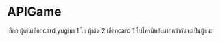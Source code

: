 # APIGame

เลือก ผู้เล่นเลือกcard yugiมา 1 ใบ  ผู้เล่น 2 เลือกcard 1 ใบใครมีพลังมากกว่ากันจะเป็นผู้ชนะ
